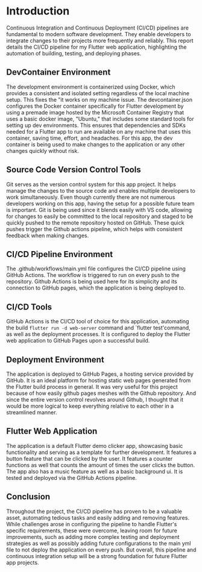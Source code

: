 # Introduction
Continuous Integration and Continuous Deployment (CI/CD) pipelines are fundamental to modern software development. They enable developers to integrate changes to their projects more frequently and reliably. This report details the CI/CD pipeline for my Flutter web application, highlighting the automation of building, testing, and deploying phases.

## DevContainer Environment
The development environment is containerized using Docker, which provides a consistent and isolated setting regardless of the local machine setup. This fixes the "it works on my machine issue. The devcontainer.json configures the Docker container specifically for Flutter development by using a premade image hosted by the Microsoft Container Registry that uses a basic docker image, "Ubuntu," that includes some standard tools for setting up dev environments. This ensures that dependencies and SDKs needed for a Flutter app to run are available on any machine that uses this container, saving time, effort, and headaches. For this app, the dev container is being used to make changes to the application or any other changes quickly without risk.

## Source Code Version Control Tools
Git serves as the version control system for this app project. It helps manage the changes to the source code and enables multiple developers to work simultaneously. Even though currently there are not numerous developers working on this app, having the setup for a possible future team is important. Git is being used since it blends easily with VS code, allowing for changes to easily be committed to the local repository and staged to be quickly pushed to the remote repository hosted on GitHub. These quick pushes trigger the Github actions pipeline, which helps with consistent feedback when making changes.

## CI/CD Pipeline Environment
The .github/workflows/main.yml file configures the CI/CD pipeline using GitHub Actions. The workflow is triggered to run on every push to the repository. Github Actions is being used here for its simplicity and its connection to GitHub pages, which the application is being deployed to.

## CI/CD Tools
GitHub Actions is the CI/CD tool of choice for this application, automating the build `flutter run -d web-server` command and `flutter test'command, as well as the deployment processes. It is configured to deploy the Flutter web application to GitHub Pages upon a successful build.
## Deployment Environment
The application is deployed to GitHub Pages, a hosting service provided by GitHub. It is an ideal platform for hosting static web pages generated from the Flutter build process in general. It was very useful for this project because of how easily github pages meshes with the Github repository. And since the entire version control revolves around Github, I thought that it would be more logical to keep everything relative to each other in a streamlined manner.

## Flutter Web Application
The application is a default Flutter demo clicker app, showcasing basic functionality and serving as a template for further development. It features a button feature that can be clicked by the user. It features a counter functions as well that counts the amount of times the user clicks the button. The app also has a music feature as well as a basic background ui. It is tested and deployed via the GitHub Actions pipeline.
## Conclusion
Throughout the project, the CI/CD pipeline has proven to be a valuable asset, automating tedious tasks and easily adding and removing features. While challenges arose in configuring the pipeline to handle Flutter's specific requirements, these were overcome, leaving room for future improvements, such as adding more complex testing and deployment strategies as well as possibly adding future configurations to the main yml file to not deploy the application on every push. But overall, this pipeline and continuous integration setup will be a strong foundation for future Flutter app projects.